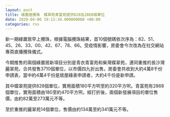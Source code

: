 ```yaml
---
layout: post
title: 綠置居攪珠　蝶翠苑青富苑提供828及2868個單位
date: 2020-04-06 19:12:34.000000000 +08:00
categories: rss
---
```


新一期綠置居早上攪珠，根據電腦攪珠結果，首10個號碼依次序為：82、51、45、26、33、00、42、67、78、66。受疫情影響，房委會今次改為在社交網站專頁直播攪珠儀式。

今期推售的兩個綠置居新項目分別是青衣青富苑和柴灣蝶翠苑，連同重推的長沙灣麗翠苑，合共發售3710個單位，以市價四九折出售，房委會共收到大約4萬8千份申請表，當中約4萬4千份是居屋綠表申請者，大約4千份是新申請。

其中蝶翠苑提供828個單位，實用面積180平方呎至約320平方呎。青富苑有2868個單位，實用面積由180至約470平方呎。經打折後，兩個新發展項目的單位售價，由約82萬至273萬元不等。

至於重推的麗翠苑14個單位，售價由約134萬至約341萬元不等。
